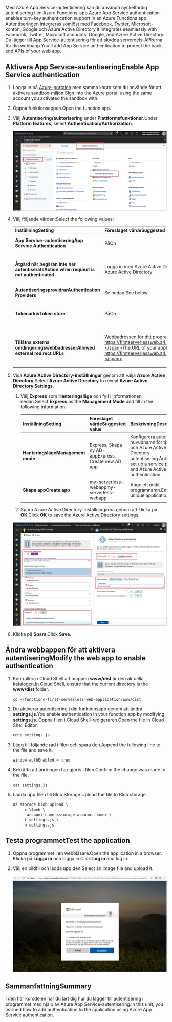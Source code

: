 <span data-ttu-id="0886d-101">Med Azure App Service-autentisering kan du använda nyckelfärdig autentisering i en Azure Functions-app.</span><span class="sxs-lookup"><span data-stu-id="0886d-101">Azure App Service authentication enables turn-key authentication support in an Azure Functions app.</span></span> <span data-ttu-id="0886d-102">Autentiseringen integreras sömlöst med Facebook, Twitter, Microsoft-konton, Google och Azure Active Directory.</span><span class="sxs-lookup"><span data-stu-id="0886d-102">It integrates seamlessly with Facebook, Twitter, Microsoft accounts, Google, and Azure Active Directory.</span></span> <span data-ttu-id="0886d-103">Du lägger till App Service-autentisering för att skydda serverdels-API:erna för din webbapp.</span><span class="sxs-lookup"><span data-stu-id="0886d-103">You'll add App Service authentication to protect the back-end APIs of your web app.</span></span>

## <a name="enable-app-service-authentication"></a><span data-ttu-id="0886d-104">Aktivera App Service-autentisering</span><span class="sxs-lookup"><span data-stu-id="0886d-104">Enable App Service authentication</span></span>

1. <span data-ttu-id="0886d-105">Logga in på [Azure-portalen](https://portal.azure.com/triplecrownlabs.onmicrosoft.com?azure-portal=true) med samma konto som du använde för att aktivera sandbox-miljön.</span><span class="sxs-lookup"><span data-stu-id="0886d-105">Sign into the [Azure portal](https://portal.azure.com/triplecrownlabs.onmicrosoft.com?azure-portal=true) using the same account you activated the sandbox with.</span></span>

1. <span data-ttu-id="0886d-106">Öppna funktionsappen.</span><span class="sxs-lookup"><span data-stu-id="0886d-106">Open the function app.</span></span>

1. <span data-ttu-id="0886d-107">Välj **Autentisering/auktorisering** under **Plattformsfunktioner**.</span><span class="sxs-lookup"><span data-stu-id="0886d-107">Under **Platform features**, select **Authentication/Authorization**.</span></span>

    ![Välja autentisering och auktorisering](../media/6-authorization.jpg)

1. <span data-ttu-id="0886d-109">Välj följande värden:</span><span class="sxs-lookup"><span data-stu-id="0886d-109">Select the following values:</span></span>

    | <span data-ttu-id="0886d-110">Inställning</span><span class="sxs-lookup"><span data-stu-id="0886d-110">Setting</span></span>      |  <span data-ttu-id="0886d-111">Föreslaget värde</span><span class="sxs-lookup"><span data-stu-id="0886d-111">Suggested value</span></span>   | <span data-ttu-id="0886d-112">Beskrivning</span><span class="sxs-lookup"><span data-stu-id="0886d-112">Description</span></span>                                        |
    | --- | --- | ---|
    | <span data-ttu-id="0886d-113">**App Service-autentisering**</span><span class="sxs-lookup"><span data-stu-id="0886d-113">**App Service Authentication**</span></span> | <span data-ttu-id="0886d-114">På</span><span class="sxs-lookup"><span data-stu-id="0886d-114">On</span></span> | <span data-ttu-id="0886d-115">Aktivera autentisering.</span><span class="sxs-lookup"><span data-stu-id="0886d-115">Enable authentication.</span></span> |
    | <span data-ttu-id="0886d-116">**Åtgärd när begäran inte har autentiserats**</span><span class="sxs-lookup"><span data-stu-id="0886d-116">**Action when request is not authenticated**</span></span> | <span data-ttu-id="0886d-117">Logga in med Azure Active Directory.</span><span class="sxs-lookup"><span data-stu-id="0886d-117">Sign in with Azure Active Directory.</span></span> | <span data-ttu-id="0886d-118">Välj en konfigurerad autentiseringsmetod (se nedan).</span><span class="sxs-lookup"><span data-stu-id="0886d-118">Select a configured authentication method (See below).</span></span> |
    | <span data-ttu-id="0886d-119">**Autentiseringsprovidrar**</span><span class="sxs-lookup"><span data-stu-id="0886d-119">**Authentication Providers**</span></span> | <span data-ttu-id="0886d-120">Se nedan.</span><span class="sxs-lookup"><span data-stu-id="0886d-120">See below.</span></span> | <span data-ttu-id="0886d-121">Se nedan.</span><span class="sxs-lookup"><span data-stu-id="0886d-121">See below.</span></span> |
    | <span data-ttu-id="0886d-122">**Tokenarkiv**</span><span class="sxs-lookup"><span data-stu-id="0886d-122">**Token store**</span></span> | <span data-ttu-id="0886d-123">På</span><span class="sxs-lookup"><span data-stu-id="0886d-123">On</span></span> | <span data-ttu-id="0886d-124">Tillåt att App Service lagrar och hanterar token.</span><span class="sxs-lookup"><span data-stu-id="0886d-124">Allow App Service to store and manage tokens.</span></span> |
    | <span data-ttu-id="0886d-125">**Tillåtna externa omdirigeringswebbadresser**</span><span class="sxs-lookup"><span data-stu-id="0886d-125">**Allowed external redirect URLs**</span></span> | <span data-ttu-id="0886d-126">Webbadressen för ditt program, till exempel https://firstserverlessweb.z4.web.core.windows.net/.</span><span class="sxs-lookup"><span data-stu-id="0886d-126">The URL of your application, for example https://firstserverlessweb.z4.web.core.windows.net/.</span></span> | <span data-ttu-id="0886d-127">Webbadresser som App Service kan omdirigera till när en användare har autentiserats.</span><span class="sxs-lookup"><span data-stu-id="0886d-127">URLs that App Service is allowed to redirect to, after a user is authenticated.</span></span> |

1. <span data-ttu-id="0886d-128">Visa **Azure Active Directory-inställningar** genom att välja **Azure Active Directory**.</span><span class="sxs-lookup"><span data-stu-id="0886d-128">Select **Azure Active Directory** to reveal **Azure Active Directory Settings**.</span></span>

    1. <span data-ttu-id="0886d-129">Välj **Express** som **Hanteringsläge** och fyll i informationen nedan.</span><span class="sxs-lookup"><span data-stu-id="0886d-129">Select **Express** as the **Management Mode** and fill in the following information.</span></span>

        | <span data-ttu-id="0886d-130">Inställning</span><span class="sxs-lookup"><span data-stu-id="0886d-130">Setting</span></span>      |  <span data-ttu-id="0886d-131">Föreslaget värde</span><span class="sxs-lookup"><span data-stu-id="0886d-131">Suggested value</span></span>   | <span data-ttu-id="0886d-132">Beskrivning</span><span class="sxs-lookup"><span data-stu-id="0886d-132">Description</span></span>                                        |
        | --- | --- | ---|
        | <span data-ttu-id="0886d-133">**Hanteringsläge**</span><span class="sxs-lookup"><span data-stu-id="0886d-133">**Management mode**</span></span> | <span data-ttu-id="0886d-134">Express, Skapa ny AD-app</span><span class="sxs-lookup"><span data-stu-id="0886d-134">Express, Create new AD app</span></span> | <span data-ttu-id="0886d-135">Konfigurera automatiskt ett huvudnamn för tjänsten och Azure Active Directory-autentisering.</span><span class="sxs-lookup"><span data-stu-id="0886d-135">Automatically set up a service principal and Azure Active Directory authentication.</span></span> |
        | <span data-ttu-id="0886d-136">**Skapa app**</span><span class="sxs-lookup"><span data-stu-id="0886d-136">**Create app**</span></span> | <span data-ttu-id="0886d-137">my-serverless-webapp</span><span class="sxs-lookup"><span data-stu-id="0886d-137">my-serverless-webapp</span></span> | <span data-ttu-id="0886d-138">Ange ett unikt programnamn.</span><span class="sxs-lookup"><span data-stu-id="0886d-138">Enter a unique application name.</span></span> |

    1. <span data-ttu-id="0886d-139">Spara Azure Active Directory-inställningarna genom att klicka på **OK**.</span><span class="sxs-lookup"><span data-stu-id="0886d-139">Click **OK** to save the Azure Active Directory settings.</span></span>

    ![Inställningar för autentisering, auktorisering och Azure Active Directory](../media/6-create-aad.png)

1. <span data-ttu-id="0886d-141">Klicka på **Spara**.</span><span class="sxs-lookup"><span data-stu-id="0886d-141">Click **Save**.</span></span>

## <a name="modify-the-web-app-to-enable-authentication"></a><span data-ttu-id="0886d-142">Ändra webbappen för att aktivera autentisering</span><span class="sxs-lookup"><span data-stu-id="0886d-142">Modify the web app to enable authentication</span></span>

1. <span data-ttu-id="0886d-143">Kontrollera i Cloud Shell att mappen **www/dist** är den aktuella katalogen.</span><span class="sxs-lookup"><span data-stu-id="0886d-143">In Cloud Shell, ensure that the current directory is the **www/dist** folder.</span></span>

    ```azurecli
    cd ~/functions-first-serverless-web-application/www/dist
    ```

1. <span data-ttu-id="0886d-144">Du aktiverar autentisering i din funktionsapp genom att ändra **settings.js**.</span><span class="sxs-lookup"><span data-stu-id="0886d-144">You enable authentication in your function app by modifying **settings.js**.</span></span> <span data-ttu-id="0886d-145">Öppna filen i Cloud Shell-redigeraren.</span><span class="sxs-lookup"><span data-stu-id="0886d-145">Open the file in Cloud Shell Editor.</span></span>

    ```azurecli
    code settings.js
    ```

1. <span data-ttu-id="0886d-146">Lägg till följande rad i filen och spara den.</span><span class="sxs-lookup"><span data-stu-id="0886d-146">Append the following line to the file and save it.</span></span>

    ```azurecli
    window.authEnabled = true
    ```

1. <span data-ttu-id="0886d-147">Bekräfta att ändringen har gjorts i filen.</span><span class="sxs-lookup"><span data-stu-id="0886d-147">Confirm the change was made to the file.</span></span>

    ```azurecli
    cat settings.js
    ```

1. <span data-ttu-id="0886d-148">Ladda upp filen till Blob Storage.</span><span class="sxs-lookup"><span data-stu-id="0886d-148">Upload the file to Blob storage.</span></span>

    ```azurecli
    az storage blob upload \
        -c \$web \
        --account-name <storage account name> \
        -f settings.js \
        -n settings.js
    ```

## <a name="test-the-application"></a><span data-ttu-id="0886d-149">Testa programmet</span><span class="sxs-lookup"><span data-stu-id="0886d-149">Test the application</span></span>

1. <span data-ttu-id="0886d-150">Öppna programmet i en webbläsare.</span><span class="sxs-lookup"><span data-stu-id="0886d-150">Open the application in a browser.</span></span> <span data-ttu-id="0886d-151">Klicka på **Logga in** och logga in.</span><span class="sxs-lookup"><span data-stu-id="0886d-151">Click **Log in** and log in.</span></span>

1. <span data-ttu-id="0886d-152">Välj en bildfil och ladda upp den.</span><span class="sxs-lookup"><span data-stu-id="0886d-152">Select an image file and upload it.</span></span>

    ![Inloggningssida](../media/6-aad-auth.png)

## <a name="summary"></a><span data-ttu-id="0886d-154">Sammanfattning</span><span class="sxs-lookup"><span data-stu-id="0886d-154">Summary</span></span>

<span data-ttu-id="0886d-155">I den här kursdelen har du lärt dig hur du lägger till autentisering i programmet med hjälp av Azure App Service-autentisering.</span><span class="sxs-lookup"><span data-stu-id="0886d-155">In this unit, you learned how to add authentication to the application using Azure App Service authentication.</span></span>